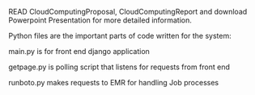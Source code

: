 READ CloudComputingProposal, CloudComputingReport and download Powerpoint Presentation for more detailed information.

Python files are the important parts of code written for the system:

main.py is for front end django application

getpage.py is polling script that listens for requests from front end

runboto.py makes requests to EMR for handling Job processes 
